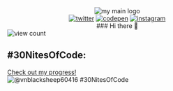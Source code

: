 <div id="header"align="center">
  <img src="https://pbs.twimg.com/profile_images/1609275334779719683/o9MZjY66_400x400.jpg" alt="my main logo"/>
  <div id="badges">
    <a href="https://twitter.com/anh_bizbunny"><img src="https://img.shields.io/badge/Twitter-blue?logo=twitter&logoColor=white&style=for-the-badge" alt="twitter"/></a>
    <a href="https://codepen.io/anh_bizbunny"><img src="https://img.shields.io/badge/Codepen-yellow?logo=codepen&logoColor=black&style=for-the-badge" alt="codepen"/></a>
    <a href="https://www.instagram.com/anh_bizbunny/"><img src="https://img.shields.io/badge/Instagram-pink?logo=instagram&logoColor=white&style=for-the-badge" alt="instagram"/></a>
  </div>
  ### Hi there 👋
</div>
<img src="https://komarev.com/ghpvc/?username=bizbunny&style=flat-square&color=blue" alt="view count"/>

## #30NitesOfCode:
  [Check out my progress!](https://www.codedex.io/@vnblacksheep60416/30-nites-of-code)  
  ![@vnblacksheep60416 #30NitesOfCode](https://www.codedex.io/api/petStatus?user=vnblacksheep60416)

<!--
**bizbunny/bizbunny** is a ✨ _special_ ✨ repository because its `README.md` (this file) appears on your GitHub profile.

Here are some ideas to get you started:

- 🔭 I’m currently working on ...
- 🌱 I’m currently learning ...
- 👯 I’m looking to collaborate on ...
- 🤔 I’m looking for help with ...
- 💬 Ask me about ...
- 📫 How to reach me: ...
- 😄 Pronouns: ...
- ⚡ Fun fact: ...
-->

